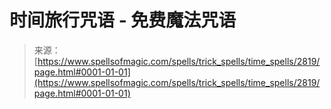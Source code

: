 <!--yml

category: 未分类

date: 2024-06-12 18:36:32

-->

# 时间旅行咒语 - 免费魔法咒语

> 来源：[https://www.spellsofmagic.com/spells/trick_spells/time_spells/2819/page.html#0001-01-01](https://www.spellsofmagic.com/spells/trick_spells/time_spells/2819/page.html#0001-01-01)
